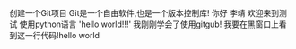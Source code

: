 创建一个Git项目
Git是一个自由软件,也是一个版本控制库!
你好 李靖 欢迎来到测试 使用python语言
'hello world!!!'
我刚刚学会了使用gitgub!
我要在黑窗口上看到这一行代码!hello world
